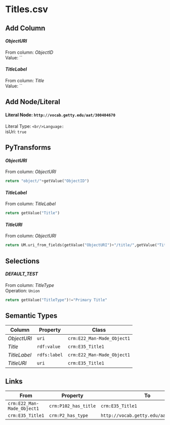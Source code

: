 # Titles.csv

## Add Column
#### _ObjectURI_
From column: _ObjectID_
<br/>Value: ``

#### _TitleLabel_
From column: _Title_
<br/>Value: ``


## Add Node/Literal
#### Literal Node: `http://vocab.getty.edu/aat/300404670`
Literal Type: ``
<br/>Language: ``
<br/>isUri: `true`


## PyTransforms
#### _ObjectURI_
From column: _ObjectURI_
``` python
return "object/"+getValue("ObjectID")
```

#### _TitleLabel_
From column: _TitleLabel_
``` python
return getValue("Title")
```

#### _TitleURI_
From column: _ObjectURI_
``` python
return UM.uri_from_fields(getValue("ObjectURI")+"/title/",getValue("Title"))
```


## Selections
#### _DEFAULT_TEST_
From column: _TitleType_
<br>Operation: `Union`
``` python
return getValue("TitleType")!="Primary Title"
```


## Semantic Types
| Column | Property | Class |
|  ----- | -------- | ----- |
| _ObjectURI_ | `uri` | `crm:E22_Man-Made_Object1`|
| _Title_ | `rdf:value` | `crm:E35_Title1`|
| _TitleLabel_ | `rdfs:label` | `crm:E22_Man-Made_Object1`|
| _TitleURI_ | `uri` | `crm:E35_Title1`|


## Links
| From | Property | To |
|  --- | -------- | ---|
| `crm:E22_Man-Made_Object1` | `crm:P102_has_title` | `crm:E35_Title1`|
| `crm:E35_Title1` | `crm:P2_has_type` | `http://vocab.getty.edu/aat/300404670`|
